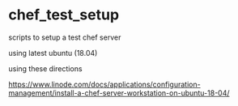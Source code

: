 # chef_test_setup
scripts to setup a test chef server

using latest ubuntu (18.04)

using these directions

https://www.linode.com/docs/applications/configuration-management/install-a-chef-server-workstation-on-ubuntu-18-04/
